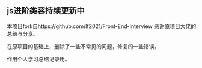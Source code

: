 ## js进阶类容持续更新中

本项目fork自https://github.com/lf2021/Front-End-Interview   感谢原项目大佬的总结与分享。

在原项目的基础上，删除了一些不常见的问题，修复的一些错误。

作用个人学习总结记录用。
